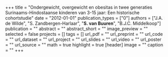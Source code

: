 +++
title = "Ondergewicht, overgewicht en obesitas in twee generaties Surinaams-Hindostaanse kinderen van 3-15 jaar: Een historische cohortstudie"
date = "2012-01-01"
publication_types = ["0"]
authors = ["J.A. de Wilde", "S. Zandbergen-Harlaar", "**S. van Buuren**", "B.J.C. Middelkoop"]
publication = ""
abstract = ""
abstract_short = ""
image_preview = ""
selected = false
projects = []
tags = []
url_pdf = ""
url_preprint = ""
url_code = ""
url_dataset = ""
url_project = ""
url_slides = ""
url_video = ""
url_poster = ""
url_source = ""
math = true
highlight = true
[header]
image = ""
caption = ""
+++
